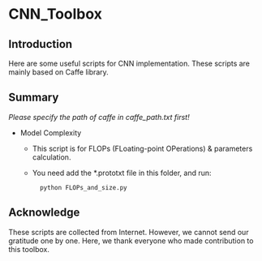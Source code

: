 # CNN_Toolbox

## Introduction
Here are some useful scripts for CNN implementation. These scripts are mainly based on Caffe library.

## Summary
*Please specify the path of caffe in caffe_path.txt first!*

- Model Complexity
    - This script is for FLOPs (FLoating-point OPerations) & parameters calculation.
    - You need add the *.prototxt file in this folder, and run:
        
            python FLOPs_and_size.py

## Acknowledge
These scripts are collected from Internet. However, we cannot send our gratitude one by one. Here, we thank everyone who made contribution to this toolbox.


